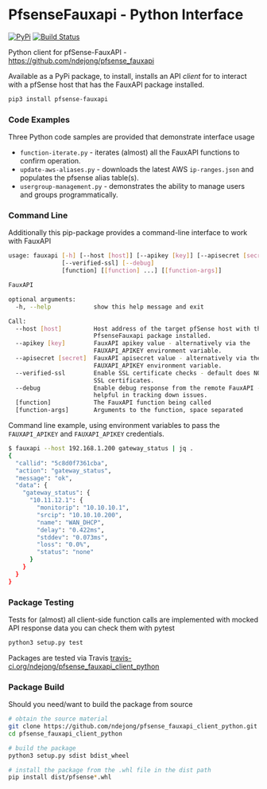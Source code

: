 # PfsenseFauxapi - Python Interface

[![PyPi](https://img.shields.io/pypi/v/pfsense-fauxapi.svg)](https://pypi.org/project/pfsense-fauxapi/)
[![Build Status](https://travis-ci.org/ndejong/pfsense_fauxapi_client_python.svg?branch=master)](https://travis-ci.org/ndejong/pfsense_fauxapi_client_python)

Python client for pfSense-FauxAPI - https://github.com/ndejong/pfsense_fauxapi

Available as a PyPi package, to install, installs an API _client_ for to interact with a 
pfSense host that has the FauxAPI package installed.   
```bash
pip3 install pfsense-fauxapi
```

### Code Examples
Three Python code samples are provided that demonstrate interface usage

* `function-iterate.py` - iterates (almost) all the FauxAPI functions to confirm operation.  
* `update-aws-aliases.py` - downloads the latest AWS `ip-ranges.json` and populates the pfsense alias table(s).
* `usergroup-management.py` - demonstrates the ability to manage users and groups programmatically. 


### Command Line
Additionally this pip-package provides a command-line interface to work with FauxAPI
```bash
usage: fauxapi [-h] [--host [host]] [--apikey [key]] [--apisecret [secret]]
               [--verified-ssl] [--debug]
               [function] [[function] ...] [[function-args]]

FauxAPI

optional arguments:
  -h, --help            show this help message and exit

Call:
  --host [host]         Host address of the target pfSense host with the
                        PfsenseFauxapi package installed.
  --apikey [key]        FauxAPI apikey value - alternatively via the
                        FAUXAPI_APIKEY environment variable.
  --apisecret [secret]  FauxAPI apisecret value - alternatively via the
                        FAUXAPI_APIKEY environment variable.
  --verified-ssl        Enable SSL certificate checks - default does NOT check
                        SSL certificates.
  --debug               Enable debug response from the remote FauxAPI -
                        helpful in tracking down issues.
  [function]            The FauxAPI function being called
  [function-args]       Arguments to the function, space separated
```

Command line example, using environment variables to pass the `FAUXAPI_APIKEY` 
and `FAUXAPI_APIKEY` credentials.
```bash
$ fauxapi --host 192.168.1.200 gateway_status | jq .
{
  "callid": "5c8d0f7361cba",
  "action": "gateway_status",
  "message": "ok",
  "data": {
    "gateway_status": {
      "10.11.12.1": {
        "monitorip": "10.10.10.1",
        "srcip": "10.10.10.200",
        "name": "WAN_DHCP",
        "delay": "0.422ms",
        "stddev": "0.073ms",
        "loss": "0.0%",
        "status": "none"
      }
    }
  }
}
```

### Package Testing
Tests for (almost) all client-side function calls are implemented with mocked API response data
you can check them with pytest
```bash
python3 setup.py test
```

Packages are tested via Travis
[travis-ci.org/ndejong/pfsense_fauxapi_client_python](https://travis-ci.org/ndejong/pfsense_fauxapi_client_python)

### Package Build
Should you need/want to build the package from source
```bash
# obtain the source material
git clone https://github.com/ndejong/pfsense_fauxapi_client_python.git
cd pfsense_fauxapi_client_python

# build the package
python3 setup.py sdist bdist_wheel

# install the package from the .whl file in the dist path 
pip install dist/pfsense*.whl
```
